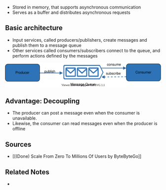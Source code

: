 - Stored in memory, that supports asynchronous communication
- Serves as a buffer and distributes asynchronous requests

## Basic architecture
- Input services, called producers/publishers, create messages and publish them to a message queue
- Other services called consumers/subscribers connect to the queue, and perform actions defined by the messages

![Message queue architecture](Assets/Message_queue_architecture.svg)

## Advantage: Decoupling
- The producer can post a message even when the consumer is unavailable.
- Likewise, the consumer can read messages even when the producer is offline

## Sources
- [[(Done) Scale From Zero To Millions Of Users by ByteByteGo]]

## Related Notes
- 